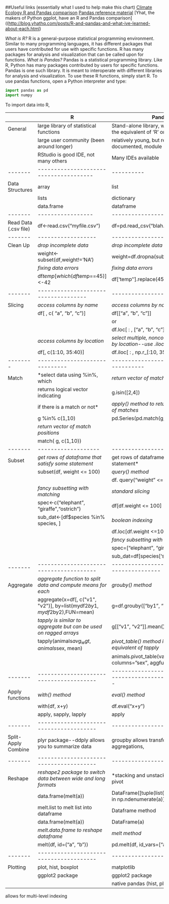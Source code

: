 ##Useful links (essentially what I used to help make this chart)
[Climate Ecology R and Pandas comparison](http://climateecology.wordpress.com/2014/02/10/a-side-by-side-example-of-r-and-python/)
[Pandas reference material](http://pandas.pydata.org/pandas-docs/stable/comparison_with_r.html)
[Yhat, the makers of Python ggplot, have an R and Pandas comparison]((http://blog.yhathq.com/posts/R-and-pandas-and-what-ive-learned-about-each.html)

*What is R?* R is a general-purpose statistical programming environment. Similar to many programming languages, it has different packages that users have contributed for use with specific functions. R has many packages for analysis and visualization that can be called upon for functions. 
*What is Pandas?* Pandas is a statistical programming library. Like R, Python has many packages contributed by users for specific functions. Pandas is one such library. It is meant to interoperate with different libraries for analysis and visualization.
To use these R functions, simply start R. To use pandas functions, open a Python interpreter and type:
```python
import pandas as pd
import numpy
```
To import data into R, 

| 		| R 									| Pandas |
|-------|---------------------------------------|--------|
|General| large library of statistical functions | Stand-alone library, with Python being the equivalent of ‘R’ on the whole |
|       | large user community (been around longer) | relatively young, but readably documented, module | 
|		| RStudio is good IDE, not many others | Many IDEs available |
|-------|--------------------------------------|----------|
|Data Structures| array | list |
|       | lists | dictionary |
|       | data.frame | dataframe |
|-------|-----------------|------------------------|
|Read Data (.csv file)| df<-read.csv(“myfile.csv”) | df=pd.read_csv(“blah.csv”) |
|-------|------------------|-------------------|
| Clean Up | *drop incomplete data*            | *drop incomplete data* |
|		|	  weight<-subset(df,weight!=’NA’) | weight=df.dropna(subset=[‘weight’]) |
|       |  *fixing data errors*              |   *fixing data errors* |
|       |   df$temp[which(df$temp==45)]<-42   | df[‘temp’’].replace(45, 42, inplace=True) |
|-------|------------------------------------|----------------------------|
|Slicing | *access columns by name* | *access columns by name* |
|        |df[ , c( “a”, “b”, “c”)] | df[[“a”, “b”, “c”]] |
|        |                         | or |
|        |                         | df.loc[ : , [“a”, “b”, “c”]] |
|        | *access columns by location* |   *select multiple, noncontinguous, columns by location--use .iloc and numpy.r* |
|        | df[, c(1:10, 35:40)]         |      df.iloc[ : , np.r_[:10, 35:40]] |
|--------|------------------------------|----------------------------------------|
|Match | *select data using %in%, which   | *return vector of match positions* |
|      | returns logical vector indicating | g.isin([2,4]) |
|      |  if there is a match or not* |     *apply() method to return a pandas series of matches* |
|      |   g %in% c(1,10)       |     pd.Series(pd.match(g,[1,10], np.nan)  |
|      | *return vector of match positions* |   |
|		| match( g, c(1,10)) | |
|-------|-------------------|------------------|
|Subset | *get rows of dataframe that satisfy some statement* | get rows of dataframe that satisfy some statement* |
|       | subset(df, weight <= 100) | *query() method* |
|       |                           | df. query(“weight” <= 100) |
|       | *fancy subsetting with matching*       | *standard slicing* |
|       | spec<-c(“elephant”, “giraffe”,“ostrich”)  | df[df.weight <= 100] |
|       |  sub_dat<-[df$species %in% species, ] | *boolean indexing* | 
|		|							            | df.loc[df.weight <=100] |
|		|										| *fancy subsetting with matching* |
|		|										| spec=[“elephant”, “giraffe”, “ostrich”] |
|		|										| sub_dat=df[species[‘species’].isin(spec)] |				
|-------|---------------------------------------|---------------------------------------------|
|Aggregate | *aggregate function to split data and compute means for each* |  *grouby() method* |
|       |     aggregate(x=df[, c("v1", "v2")], by=list(mydf2$by1,mydf2$by2),FUN=mean) | g=df.grouby([“by1”, “by2”]) |
|		|    *tapply is similar to aggregate but can be used on ragged arrays* | g[[“v1”, “v2”]].mean()   |
|       |     tapply(animals$avg_wgt,animals$sex, mean)  | *pivot_table() method is pandas equivalent of tapply* |
|		|                                       |    animals.pivot_table(values=”weight”, columns=”sex”, aggfunc=np.mean) |	
|-------|---------------------------------------|-------------------------------------------------------------|
|Apply functions | *with() method*              | *eval() method*  |
|       |  with(df, x+y)                        | df.eval(“x+y”)   |
|       | apply, sapply, lapply                 | apply            |
|-------|---------------------------------------|------------------|
|Split-Apply Combine | plyr package--ddply allows you to summarize data | groupby allows transformations, aggregations,  |  |       |                                       | and easy-access plotting functions |
|-------|---------------------------------------|-------------------|
|Reshape | *reshape2 package to switch data between wide and long formats* | *stacking and unstacking with melt and pivot | |		|	melt.array to melt array into data frame | methods*  |
|       | data.frame(melt(a))					| DataFrame([tuple(list(x)+[val]) for x, val in np.ndenumerate(a)]
|       | melt.list to melt list into dataframe | Dataframe method |
|       | data.frame(melt(a))                   | DataFrame(a) | 
|       | *melt.data.frame to reshape dataframe* | *melt method* |
|       | melt(df, id=(“a”, “b”))               | pd.melt(df, id_vars=[“a”, “b”]) |
|-------|---------------------------------------|------------------------|
|Plotting| plot, hist, boxplot                  | matplotlib    |
|        | ggplot2 package						| ggplot2 package |
|        |                                      | native pandas (hist, plot, boxplot) |

   

























allows for multi-level indexing   

















